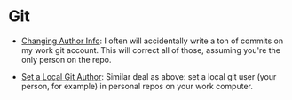 # Git

- [Changing Author Info](https://help.github.com/articles/changing-author-info/): I often will accidentally write a ton of commits on my work git account. This will correct all of those, assuming you're the only person on the repo.

- [Set a Local Git Author](http://www.thebuzzmedia.com/git-tip-git-config-user-name-and-user-email-for-local-not-global-config/): Similar deal as above: set a local git user (your person, for example) in personal repos on your work computer.